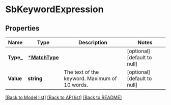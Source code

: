 # SbKeywordExpression

## Properties
Name | Type | Description | Notes
------------ | ------------- | ------------- | -------------
**Type_** | [***MatchType**](MatchType.md) |  | [optional] [default to null]
**Value** | **string** | The text of the keyword. Maximum of 10 words. | [optional] [default to null]

[[Back to Model list]](../README.md#documentation-for-models) [[Back to API list]](../README.md#documentation-for-api-endpoints) [[Back to README]](../README.md)

